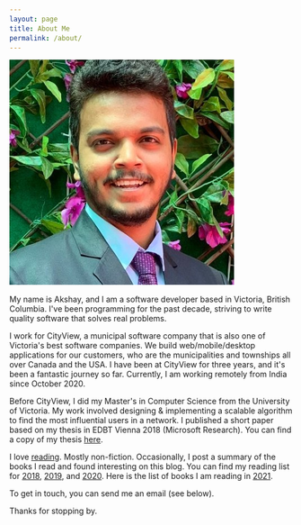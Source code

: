 ```yaml
---
layout: page
title: About Me
permalink: /about/
---
```


<div class="about">
    <a href="/images/Akshay.jpeg">
    <img src="/images/Akshay.jpeg" alt="Akshay Khot">
    </a>
</div>

My name is Akshay, and I am a software developer based in Victoria, British Columbia. I've been programming for the past decade, striving to write quality software that solves real problems.  

I work for CityView, a municipal software company that is also one of Victoria's best software companies. We build web/mobile/desktop applications for our customers, who are the municipalities and townships all over Canada and the USA. I have been at CityView for three years, and it's been a fantastic journey so far. Currently, I am working remotely from India since October 2020.

Before CityView, I did my Master's in Computer Science from the University of Victoria. My work involved designing & implementing a scalable algorithm to find the most influential users in a network. I published a short paper based on my thesis in EDBT Vienna 2018 (Microsoft Research). You can find a copy of my thesis [here](https://dspace.library.uvic.ca//handle/1828/8885).   

I love [reading](/books). Mostly non-fiction. Occasionally, I post a summary of the books I read and found interesting on this blog. You can find my reading list for [2018](/blog/books-I-read-in-2018), [2019](/blog/books-I-read-in-2019), and [2020](/blog/books-I-read-in-2020). Here is the list of books I am reading in [2021](https://public.3.basecamp.com/p/eyqQGbQ2ZqMEWRrmw6x19XGN). 

To get in touch, you can send me an email (see below).

Thanks for stopping by.


